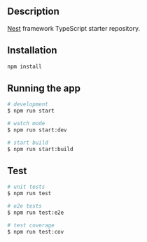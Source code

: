 ## Description

[Nest](https://github.com/nestjs/nest) framework TypeScript starter repository.

## Installation

```bash
npm install
```

## Running the app

```bash
# development
$ npm run start

# watch mode
$ npm run start:dev

# start build
$ npm run start:build
```

## Test

```bash
# unit tests
$ npm run test

# e2e tests
$ npm run test:e2e

# test coverage
$ npm run test:cov
```
